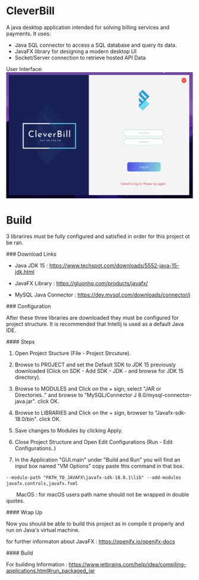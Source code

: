 # CleverBill
A java desktop application intended for solving billing services and payments.
It uses: 
- Java SQL connector to access a SQL database and query its data.
- JavaFX library for designing a modern desktop UI 
- Socket/Server connection to retrieve hosted API Data

User Interface:
![login interface image](public/Images/sample.png?raw=true "Interface")

# Build

3 librarires must be fully configured and satisfied in order for this project ot be ran.

### Download Links

- Java JDK 15 : https://www.techspot.com/downloads/5552-java-15-jdk.html
  
- JavaFX Library : https://gluonhq.com/products/javafx/
  
- MySQL Java Connector : https://dev.mysql.com/downloads/connector/j
  

### Configuration

After these three libraries are downloaded they must be configured for project structure. It is recommended that Intellij is used as a default Java IDE.

#### Steps

1. Open Project Stucture (File - Project Strcuture).
  
2. Browse to PROJECT and set the Default SDK to JDK 15 previously downloaded (Click on SDK - Add SDK - JDK - and browse for JDK 15 directory).
  
3. Browse to MODULES and Click on the + sign, select "JAR or Directories.." and browse to "MySQL/Connector J 8.0/mysql-connector-java.jar". click OK.
  
4. Browse to LIBRARIES and Click on the + sign, browser to "Javafx-sdk-18.0/bin". click OK.
  
5. Save changes to Modules by clicking Apply.
  
6. Close Project Structure and Open Edit Configurations (Run - Edit Configurations..)
  
7. In the Application "GUI.main" under "Build and Run" you will find an input box named "VM Options" copy paste this command in that box.
  
  ```
  --module-path "PATH_TO_JAVAFX\javafx-sdk-18.0.1\lib" --add-modules javafx.controls,javafx.fxml
  ```
  

       MacOS : for macOS users path name should not be wrapped in double quotes.

#### Wrap Up

Now you should be able to build this project as in compile it properly and run on Java's virtual machine.

for further informaton about JavaFX : https://openjfx.io/openjfx-docs

#### Build

For building Information : https://www.jetbrains.com/help/idea/compiling-applications.html#run_packaged_jar
